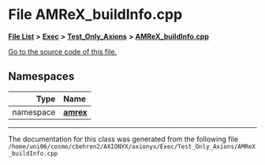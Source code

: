 
# File AMReX\_buildInfo.cpp


[**File List**](files.md) **>** [**Exec**](dir_43a12cefb7942b6f49b5b628aafd3192.md) **>** [**Test\_Only\_Axions**](dir_eb24725df855cf6c732a19e4912f662a.md) **>** [**AMReX\_buildInfo.cpp**](AMReX__buildInfo_8cpp.md)

[Go to the source code of this file.](AMReX__buildInfo_8cpp_source.md)












## Namespaces

| Type | Name |
| ---: | :--- |
| namespace | [**amrex**](namespaceamrex.md) <br> |















------------------------------
The documentation for this class was generated from the following file `/home/uni06/cosmo/cbehren2/AXIONYX/axionyx/Exec/Test_Only_Axions/AMReX_buildInfo.cpp`